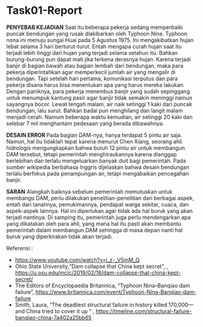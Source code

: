 # Task01-Report

<b>PENYEBAB KEJADIAN</b>
	Saat itu beberapa pekerja sedang memperbaiki puncak bendungan yang rusak diakibarkan oleh Typhoon Nina. Typhoon nona ini menuju sungai Huai pada 5 Agustus 1975. Ini mengakibatkan hujan lebat selama 3 hari berturut-turut. Entah mengapa curah hujan saat itu terjadi lebih tinggi dari hujan yang terjadi selama setahun itu. Bahkan burung-burung pun dapat mati jika terkena derasnya hujan. Karena terjadi banjir di bagian bawah atau bagian lembah dari bendungan, maka para pekerja diperintahkan agar memperkecil jumlah air yang mengalir di bendungan. Tapi setelah hari pertama, komunikasi terputus dan para pekerja disana harus bisa menentukan apa yang harus mereka lakukan. Dengan paniknya, para pekerja menembus banjir yang sudah sepinggang untuk menumpuk kantung pasir agar banjir tidak semakin meninggi namun sayangnya bocor. Lewat tengah malam, air naik setinggi 1 kaki dari puncak bendungan, lalu surut. Bahkan badai pun menghilang dan langit malam menjadi cerah. Namum beberapa waktu kemudian, air setinggi 20 kaki dan selebar 7 mil menghantam pedesaan yang berada dibawahnya.

<b>DESAIN ERROR </b>
	Pada bagian DAM-nya, hanya terdapat 5 pintu air saja. Namun, hal itu tidaklah tepat karena menurut Chen Xiang, seorang ahli hidrologis mengungkapkan bahwa butuh 12 pintu air untuk membangun DAM tersebut, tetapi pemerintah menghiraukannya karena dianggap berlebihan dan terlalu mengeluarkan banyak duit bagi pemerintah. Pada sumber wikipedia berbahasa Inggris dijelaskan bahwa desain bendungan terlalu berfokus pada penampungan air, tetapi mengabaikan pencegahan banjir.

<b>SARAN</b>
	Alangkah baiknya sebelum pemerintah memutuskan untuk membangu DAM, perlu dilakukan penelitian-penelitian dari berbagai aspek, entah dari tanahnya, pemukimannya, pendapat warga sekitar, cuaca, dan aspek-aspek lainnya. Hal ini diperlukan agar tidak ada hal buruk yang akan terjadi nantinya. Di samping itu, pemerintah juga perlu mendengarkan apa yang dikatakan oleh para ahli, yang mana hal itu pasti akan membantu pemerintah dalam membangun DAM sehingga di masa depan nanti hal buruk yang diperkirakan tidak akan terjadi. 

Referensi : 
-	https://www.youtube.com/watch?v=i_z-_V5mM_Q	
-	Ohio State University,“Dam collapse that China kept secret”, , https://u.osu.edu/mclc/2019/02/18/dam-collapse-that-china-kept-secret/
-	The Editors of Encyclopaedia Britannica, “Typhoon Nina–Banqiao dam failure”, https://www.britannica.com/event/Typhoon-Nina-Banqiao-dam-failure
-	Smith, Laura, “The deadliest structural failure in history killed 170,000—and China tried to cover it up “ , https://timeline.com/structural-failure-banqiao-china-7a402a25bb65
